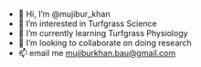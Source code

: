 - 👋 Hi, I’m @mujibur_khan
- 👀 I’m interested in Turfgrass Science
- 🌱 I’m currently learning Turfgrass Physiology 
- 💞️ I’m looking to collaborate on doing research 
- 📫 email me mujiburkhan.bau@gmail.com

<!---
mujiburrkhan/mujiburrkhan is a ✨ special ✨ repository because its `README.md` (this file) appears on your GitHub profile.
You can click the Preview link to take a look at your changes.
--->
